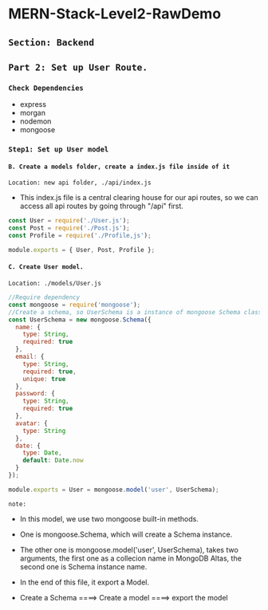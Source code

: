 # MERN-Stack-Level2-RawDemo

## `Section: Backend`

## `Part 2: Set up User Route.`

### `Check Dependencies`

- express
- morgan
- nodemon
- mongoose

### `Step1: Set up User model`

#### `B. Create a models folder, create a index.js file inside of it`

`Location: new api folder, ./api/index.js`

- This index.js file is a central clearing house for our api routes, so we can access all api routes by going through "/api" first.

```js
const User = require('./User.js');
const Post = require('./Post.js');
const Profile = require('./Profile,js');

module.exports = { User, Post, Profile };
```

#### `C. Create User model.`

`Location: ./models/User.js`

```js
//Require dependency
const mongoose = require('mongoose');
//Create a schema, so UserSchema is a instance of mongoose Schema class
const UserSchema = new mongoose.Schema({
  name: {
    type: String,
    required: true
  },
  email: {
    type: String,
    required: true,
    unique: true
  },
  password: {
    type: String,
    required: true
  },
  avatar: {
    type: String
  },
  date: {
    type: Date,
    default: Date.now
  }
});

module.exports = User = mongoose.model('user', UserSchema);
```
`note:`
- In this model, we use two mongoose built-in methods.
- One is mongoose.Schema, which will create a Schema instance.
- The other one is mongoose.model('user', UserSchema), takes two arguments, the first one as a collecion name in
MongoDB Altas, the second one is Schema instance name.

- In the end of this file, it export a Model.

- Create a Schema ====> Create a model ====> export the model
